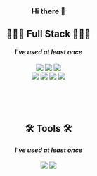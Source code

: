 <h3 align="center"> Hi there 👋 </h3>

<h2 align="center"> 👩🏻‍💻 Full Stack️ 👩🏻‍💻 </h2>
<h4 align="center"> <i>I've used at least once </i></h4>

<div align="center">
<a href="https://www.java.com/en/"><img src="https://img.shields.io/badge/Java-007396?style=flat&logo=Java&logoColor=white"/></a>
<a href="https://spring.io/"><img src="https://img.shields.io/badge/Spring-6DB33F?style=flat&logo=Spring&logoColor=white"/></a>
<img src="https://img.shields.io/badge/Oracle-F80000?style=flat&logo=Oracle&logoColor=white"/></a> <br>
<img src="https://img.shields.io/badge/HTML5-E34F26?style=flat&logo=Html5&logoColor=white"/></a> 
<img src="https://img.shields.io/badge/CSS3-1572B6?style=flat&logo=CSS3&logoColor=white"/></a>
<img src="https://img.shields.io/badge/JavaScript-F7DF1E?style=flat&logo=JavaScript&logoColor=white"/></a>
<img src="https://img.shields.io/badge/Jquery-0769AD?style=flat&logo=Jquery&logoColor=white"/></a>
</div>

<br><br><br>

<h2 align="center">🛠️ Tools 🛠️</h2>
<h4 align="center"> <i>I've used at least once </i></h4>
<div align="center">
<img src="https://img.shields.io/badge/Eclipse-2C2255?style=flat&logo=Eclipse&logoColor=white"/></a>
<img src="https://img.shields.io/badge/VSCode-007ACC?style=flat&logo=VisualStudioCode&logoColor=white"/></a>
</div>


<!--
**umyewon/umyewon** is a ✨ _special_ ✨ repository because its `README.md` (this file) appears on your GitHub profile.

Here are some ideas to get you started:

- 🔭 I’m currently working on ...
- 🌱 I’m currently learning ...
- 👯 I’m looking to collaborate on ...
- 🤔 I’m looking for help with ...
- 💬 Ask me about ...
- 📫 How to reach me: ...
- 😄 Pronouns: ...
- ⚡ Fun fact: ...
-->
